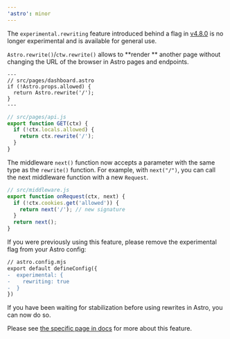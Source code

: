 ```yaml
---
'astro': minor
---
```


The `experimental.rewriting` feature introduced behind a flag in [v4.8.0](https://github.com/withastro/astro/blob/main/packages/astro/CHANGELOG.md#480) is no longer experimental and is available for general use.

`Astro.rewrite()`/`ctw.rewrite()` allows to **render
** another page without changing the URL of the browser in Astro pages and endpoints.

```astro
---
// src/pages/dashboard.astro
if (!Astro.props.allowed) {
  return Astro.rewrite('/');
}
---
```

```js
// src/pages/api.js
export function GET(ctx) {
  if (!ctx.locals.allowed) {
    return ctx.rewrite('/');
  }
}
```

The middleware `next()` function now accepts a parameter with the same type as the `rewrite()` function. For example, with `next("/")`, you can call the next middleware function with a new `Request`.

```js
// src/middleware.js
export function onRequest(ctx, next) {
  if (!ctx.cookies.get('allowed')) {
    return next('/'); // new signature
  }
  return next();
}
```

If you were previously using this feature, please remove the experimental flag from your Astro config:

```diff
// astro.config.mjs
export default defineConfig({
-  experimental: {
-    rewriting: true
-  }
})
```

If you have been waiting for stabilization before using rewrites in Astro, you can now do so.

Please see [the specific page in docs](https://docs.astro.build/en/reference/api-reference/#astrorewrite) for more about this feature.


